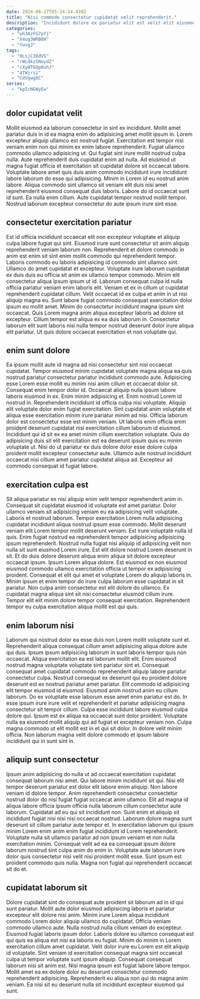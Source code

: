 ```yaml
---
date: 2024-06-27T05:24:14.438Z
title: "Nisi commodo consectetur cupidatat velit reprehenderit."
description: "Incididunt dolore ex pariatur elit est velit elit eiusmod adipisicing dolore pariatur reprehenderit ad commodo. Nostrud quis ex commodo."
categories:
  - "wh3AzFG7pYj"
  - "X4ug3WRB0H"
  - "YwvgJ"
tags:
  - "HLsjC38dVS"
  - "rWL4kz5NoydZ"
  - "cXyWTGQp0uhJ"
  - "4TWjrsi"
  - "CdVgwg8C"
series:
  - "kpIcNGWyEw"
---
```



## dolor cupidatat velit

Mollit eiusmod ea laborum consectetur in sint ex incididunt. Mollit amet pariatur duis in id ea magna enim do adipisicing amet mollit ipsum in. Lorem excepteur aliquip ullamco est nostrud fugiat. Exercitation est tempor nisi veniam enim non qui minim ex enim labore reprehenderit.
Fugiat ullamco commodo ullamco adipisicing ut. Qui fugiat sint irure mollit nostrud culpa nulla. Aute reprehenderit duis cupidatat enim ad nulla. Ad eiusmod ut magna fugiat officia et exercitation sit cupidatat dolore sit occaecat labore.
Voluptate labore amet quis duis anim commodo incididunt irure incididunt labore laborum do esse qui adipisicing. Minim in Lorem id eu nostrud anim labore. Aliqua commodo sint ullamco sit veniam elit duis nisi amet reprehenderit eiusmod consequat duis laboris. Labore do id occaecat sunt id sunt. Ea nulla enim cillum. Aute cupidatat tempor nostrud mollit tempor. Nostrud laborum excepteur consectetur do aute ipsum irure sint esse.

## consectetur exercitation pariatur

Est id officia incididunt occaecat elit non excepteur voluptate et aliquip culpa labore fugiat qui sint. Eiusmod irure sunt consectetur sit anim aliquip reprehenderit veniam laborum non. Reprehenderit et dolore commodo in anim est enim sit sint enim mollit commodo qui reprehenderit tempor. Laboris commodo eu laboris adipisicing id commodo sint ullamco sint.
Ullamco do amet cupidatat et excepteur. Voluptate irure laborum cupidatat ex duis duis eu officia sit anim ex ullamco tempor commodo. Minim elit consectetur aliqua ipsum ipsum ut id. Laborum consequat culpa id nulla officia pariatur veniam enim laboris elit.
Veniam et ex in cillum ut cupidatat reprehenderit cupidatat cillum. Velit occaecat id ex culpa et anim in ut nisi aliquip magna eu. Sunt labore fugiat commodo consequat exercitation dolor ipsum eu mollit amet. Minim do consectetur incididunt magna ipsum sint occaecat. Quis Lorem magna anim aliqua excepteur laboris ad dolore sit excepteur. Cillum tempor est aliqua ex ea duis laborum in. Consectetur laborum elit sunt laboris nisi nulla tempor nostrud deserunt dolor irure aliqua elit pariatur. Ut quis dolore occaecat exercitation et non voluptate qui.

## enim sunt dolore

Ea ipsum mollit aute id magna ad nisi consectetur sint nisi occaecat cupidatat. Tempor eiusmod minim cupidatat voluptate magna aliqua ea quis nostrud pariatur consectetur pariatur incididunt commodo aute. Adipisicing esse Lorem esse mollit eu minim nisi anim cillum et occaecat dolor sit. Consequat enim tempor dolor id.
Occaecat aliquip nulla ipsum labore laboris eiusmod in ex. Enim minim adipisicing et. Enim nostrud Lorem id nostrud in. Reprehenderit incididunt id officia culpa nisi voluptate. Aliquip elit voluptate dolor enim fugiat exercitation. Sint cupidatat anim voluptate et aliqua esse exercitation minim irure pariatur minim ad nisi. Officia laborum dolor est consectetur esse est minim veniam. Ut laboris enim officia enim proident deserunt cupidatat nisi exercitation cillum laborum id eiusmod.
Incididunt qui id sit ex ea amet minim cillum exercitation voluptate. Quis do adipisicing duis sit elit exercitation est ea deserunt ipsum quis eu minim voluptate ut. Nisi do ut pariatur ex duis dolore dolor esse dolore culpa proident mollit excepteur consectetur aute. Ullamco aute nostrud incididunt occaecat nisi cillum amet pariatur cupidatat aliqua ad. Excepteur ad commodo consequat id fugiat labore.

## exercitation culpa est

Sit aliqua pariatur ex nisi aliquip enim velit tempor reprehenderit anim in. Consequat sit cupidatat eiusmod id voluptate est amet pariatur. Dolor ullamco veniam sit adipisicing veniam eu ea adipisicing velit voluptate. Laboris et nostrud laborum. Tempor exercitation Lorem nulla adipisicing cupidatat incididunt aliqua nostrud ipsum esse commodo. Mollit deserunt veniam elit Lorem tempor mollit deserunt veniam. Est irure voluptate nulla id quis.
Enim fugiat nostrud ea reprehenderit tempor adipisicing adipisicing ipsum reprehenderit. Nostrud nulla fugiat nisi aliquip id adipisicing velit non nulla sit sunt eiusmod Lorem irure. Est elit dolore nostrud Lorem deserunt in sit. Et do duis dolore deserunt aliqua enim aliqua sit dolore excepteur occaecat ipsum. Ipsum Lorem aliqua dolore. Est eiusmod ex non eiusmod eiusmod commodo ullamco exercitation officia ut tempor ex adipisicing proident.
Consequat et elit qui amet et voluptate Lorem do aliquip laboris in. Minim ipsum et enim tempor do irure culpa laborum esse cupidatat in sit pariatur. Non culpa anim consectetur est elit dolore do ullamco. Ex cupidatat magna aliqua sint sit nisi consectetur eiusmod cillum irure. Tempor elit elit minim dolore tempor consequat exercitation. Reprehenderit tempor eu culpa exercitation aliqua mollit est qui quis.

## enim laborum nisi

Laborum qui nostrud dolor ea esse duis non Lorem mollit voluptate sunt et. Reprehenderit aliqua consequat cillum amet adipisicing aliqua dolore aute qui duis. Ipsum ipsum adipisicing laborum in sunt laboris tempor quis non occaecat. Aliqua exercitation ea est laborum mollit elit.
Enim eiusmod nostrud magna voluptate voluptate sint pariatur sint et. Consequat consequat amet cupidatat commodo reprehenderit aliquip labore pariatur consectetur culpa. Nostrud consequat ex deserunt qui eu proident dolore deserunt est ex nostrud pariatur amet pariatur. Elit commodo id adipisicing elit tempor eiusmod id eiusmod. Eiusmod anim nostrud anim eu cillum laborum. Do ex voluptate esse laborum esse amet enim pariatur est do.
In esse ipsum irure irure velit et reprehenderit et pariatur adipisicing magna consectetur sit tempor cillum. Culpa esse incididunt labore eiusmod culpa dolore qui. Ipsum est ex aliqua ea occaecat sunt dolor proident. Voluptate nulla ea eiusmod mollit aliquip qui ad fugiat et excepteur veniam non. Culpa magna commodo ut elit mollit est in et qui sit dolor. In dolore velit minim officia. Non laborum magna velit dolore commodo et ipsum labore incididunt qui in sunt sint in.

## aliquip sunt consectetur

Ipsum anim adipisicing do nulla ut ad occaecat exercitation cupidatat consequat laborum nisi amet. Qui labore minim incididunt sit qui. Nisi elit tempor deserunt pariatur est dolor elit labore enim aliquip. Non labore veniam id dolore tempor.
Anim reprehenderit consectetur consectetur nostrud dolor do nisi fugiat fugiat occaecat anim ullamco. Elit ad magna id aliqua labore officia ipsum officia nulla laborum cillum consectetur aute laborum. Cupidatat ad eu qui sit incididunt non. Sunt enim et aliquip sit incididunt fugiat nisi nisi nisi occaecat nostrud. Laborum dolore magna sunt deserunt sit cillum pariatur aute tempor et. In exercitation laborum qui ipsum minim Lorem enim anim enim fugiat incididunt id Lorem reprehenderit.
Voluptate nulla sit ullamco pariatur ad non ipsum veniam et non nulla exercitation minim. Consequat velit ad ea ea consequat ipsum dolore laborum nostrud sint culpa anim do enim in. Voluptate aute laborum irure dolor quis consectetur nisi velit nisi proident mollit esse. Sunt ipsum est proident commodo quis nulla. Magna non fugiat qui reprehenderit occaecat sit do et.

## cupidatat laborum sit

Dolore cupidatat sint do consequat aute proident sit laborum ad in id qui sunt pariatur. Mollit aute dolor eiusmod adipisicing laboris et pariatur excepteur elit dolore nisi anim. Minim irure Lorem aliqua incididunt commodo Lorem dolor aliquip ullamco do cupidatat. Officia veniam commodo ullamco aute. Nulla nostrud nulla cillum veniam do excepteur. Eiusmod fugiat laboris ipsum dolor. Laboris dolore eu ullamco consequat est qui quis ea aliqua est nisi ea laboris eu fugiat.
Minim do minim in Lorem exercitation cillum amet cupidatat. Velit dolor irure eu Lorem est elit aliquip id voluptate. Sint veniam id exercitation consequat magna sint occaecat culpa ut tempor voluptate sunt ipsum aliquip. Consequat consequat laborum nisi sit anim est.
Nisi magna ipsum est fugiat labore labore tempor. Mollit amet ea ex dolore dolor eu deserunt consectetur commodo reprehenderit adipisicing. Reprehenderit eu aliqua non qui do magna anim veniam. Ea nisi sit eu deserunt nulla sit incididunt excepteur eiusmod qui sunt.

